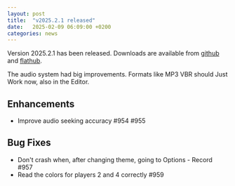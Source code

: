 ```yaml
---
layout: post
title:  "v2025.2.1 released"
date:   2025-02-09 06:09:00 +0200
categories: news
---
```

Version 2025.2.1 has been released.
Downloads are available from [github](https://github.com/UltraStar-Deluxe/USDX/releases/tag/v2025.2.1)
and [flathub](https://flathub.org/apps/eu.usdx.UltraStarDeluxe).

The audio system had big improvements. Formats like MP3 VBR should Just Work now, also in the Editor.

## Enhancements
* Improve audio seeking accuracy #954 #955

## Bug Fixes
* Don't crash when, after changing theme, going to Options - Record #957
* Read the colors for players 2 and 4 correctly #959
